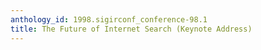 ```yaml
---
anthology_id: 1998.sigirconf_conference-98.1
title: The Future of Internet Search (Keynote Address)
---
```

